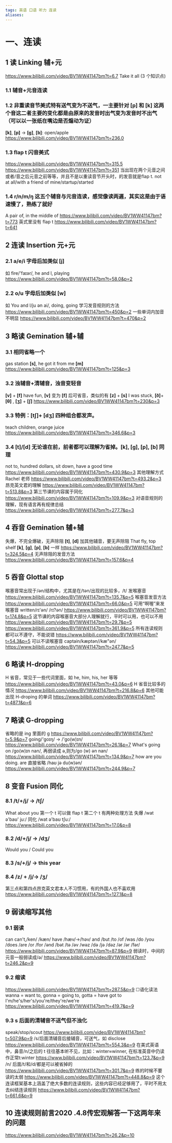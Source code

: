 ```yaml
---
tags: 英语 口语 听力 连读
aliases: 
---
```

# 一、连读
## 1 读 Linking 辅+元
https://www.bilibili.com/video/BV1WW41147bm?t=6.7
Take it all (3 个知识点)
### 1.1 辅音+元音连读
### 1.2 非重读音节美式特有送气变为不送气，一主要针对 **[p]** 和 **[k]** 这两个音这二者主要的变化都是由原来的发音时出气变为发音时不出气（可以以一张纸在嘴边是否煽动为证）
**[k]**, **[p]** -> **[g]**, **[b]**: open/apple
https://www.bilibili.com/video/BV1WW41147bm?t=236.0
### 1.3  flap t 闪音美式
https://www.bilibili.com/video/BV1WW41147bm?t=315.5
https://www.bilibili.com/video/BV1WW41147bm?t=351
当出现在两个元音之间或者/音之后元音之前等等，并且不是以重读音节开头时，的发音就是flap t. not at all/with a friend of mine/startup/started
### 1.4  **r/n/m/ŋ** 这五个辅音与元音连读，感觉像读两遍，其实这是由于语速慢了，熟练了就好
A pair of, in the middle of
https://www.bilibili.com/video/BV1WW41147bm?t=773
英式里没有 flap t
https://www.bilibili.com/video/BV1WW41147bm?t=641

## 2 连读 Insertion 元+元
### 2.1 a/e/i 字母后加类似 **[j]**
如 fire/'fаɪər/, he and l, playing
https://www.bilibili.com/video/BV1WW41147bm?t=58.0&p=2
### 2.2 o/u 字母后加类似 **[w]**
如 You and l/ju ən ai/, doing, going
学习发音规则的方法
https://www.bilibili.com/video/BV1WW41147bm?t=450&p=2
一些单词内加音不明显
https://www.bilibili.com/video/BV1WW41147bm?t=470&p=2

## 3 略读 Gemination 辅+辅
### 3.1 相同省略一个
gas station **[s]**, he got it from me  **[m]**
https://www.bilibili.com/video/BV1WW41147bm?t=125&p=3
### 3.2 浊辅音+清辅音，浊音变轻音
**[v]** + **[f]** have fun,  **[v]** 变为 **[f]** 后可省音，类似的有 **[z]** + **[s]** I was stuck,  **[ð]**+ **[θ]** , **[ʒ]** + **[ʃ]**
https://www.bilibili.com/video/BV1WW41147bm?t=230&p=3
### 3.3 特例：**[tʃ]**+  **[dʒ]** 四种组合都发声。
teach children, orange juice
https://www.bilibili.com/video/BV1WW41147bm?t=346.6&p=3
### 3.4 **[t]**/**[d]** 无论谁在前，前者都可以理解为省掉。**[k]**, **[g]**, **[p]**, **[b]** 同理
not to, hundred dollars, sit down, have a good time
https://www.bilibili.com/video/BV1WW41147bm?t=430.9&p=3
其他理解方式 Rachel 老师
https://www.bilibili.com/video/BV1WW41147bm?t=493.2&p=3
昂克英文君的理解
https://www.bilibili.com/video/BV1WW41147bm?t=513.8&p=3
第三节课的内容属于同化
https://www.bilibili.com/video/BV1WW41147bm?t=109.9&p=3
对语音规则的理解，现有语言再有规律总结
https://www.bilibili.com/video/BV1WW41147bm?t=277.7&p=3

## 4 吞音 Gemination 辅+辅
失爆，不完全爆破，无声除阻
**[t]**, **[d]** 加其他辅音，要无声除阻
That fly, top shelf
**[k]**, **[g]**, **[p]**, **[b]** 一样
https://www.bilibili.com/video/BV1WW41147bm?t=324.5&p=4
无声除阻的发音方法
https://www.bilibili.com/video/BV1WW41147bm?t=157.6&p=4

## 5 吞音 Glottal stop
喉塞音常出现于/ən/结构中，尤其是在/tən/出现的比较多，/t/ 发喉塞音
https://www.bilibili.com/video/BV1WW41147bm?t=135.7&p=5
喉塞音发音方法
https://www.bilibili.com/video/BV1WW41147bm?t=66.0&p=5
可用“啊喔”来发喉塞音 written/rɪ'ən/ /rɪ?ən/
https://www.bilibili.com/video/BV1WW41147bm?t=174.8&p=5
这节课的内容喉塞音大部分人理解就行，平时可以用，也可以不用
https://www.bilibili.com/video/BV1WW41147bm?t=29.7&p=5
https://www.bilibili.com/video/BV1WW41147bm?t=361.9&p=5
所有连读规则都可以不遵守，不能说错
https://www.bilibili.com/video/BV1WW41147bm?t=54.3&p=5
可以不读喉塞音 captain/kæptən//kæ"ən/
https://www.bilibili.com/video/BV1WW41147bm?t=247.7&p=5

## 6 略读 H-dropping
H 省音，常见于一些代词里面，如 he, him, his, her 等等
https://www.bilibili.com/video/BV1WW41147bm?t=43.0&p=6
H 省音比较多的情况
https://www.bilibili.com/video/BV1WW41147bm?t=216.8&p=6
其他可能出现 H-droping 的单词
https://www.bilibili.com/video/BV1WW41147bm?t=487.1&p=6

## 7 略读 G-dropping
省略的是 ing 里面的 g
https://www.bilibili.com/video/BV1WW41147bm?t=5.9&p=7
going/'goɪŋ/ -> /'go(w)ɪn/
https://www.bilibili.com/video/BV1WW41147bm?t=26.1&p=7
What's going on /go(w)ɪn nan/, 再弱读成 ə,则为/go (w) ən nan/
https://www.bilibili.com/video/BV1WW41147bm?t=134.9&p=7
how are you doing. are 直接省略
/haʊ jə du(w)ən/
https://www.bilibili.com/video/BV1WW41147bm?t=244.9&p=7

## 8 变音 Fusion 同化
### 8.1 /t/+/j/ -> /tʃ/
What about you 第一个 t 可以做 flap t
第二个 t 有两种处理方法
失爆 /wat ə'baʊ' ju:/
同化 /wat ə'baʊ tʃu:/
https://www.bilibili.com/video/BV1WW41147bm?t=17.0&p=8
### 8.2 /d/+/j/ -> /dʒ/
Would you / Could you
### 8.3 /s/+/j/ -> this year
### 8.4  /z/ + /j/-> /ʒ/
第三点和第四点昂克英文君本人不习惯用，有的外国人也不喜欢用
https://www.bilibili.com/video/BV1WW41147bm?t=127.1&p=8

## 9 弱读缩写其他
### 9.1 弱读
can can't,/ken/ /kæn/
have /hæv/->/həv/
and /but /to /of /was /do /you /does /are /or /for
/ənd /bət /tə /əv /wəz /də /jə /dəz /ər /ər /fər/
https://www.bilibili.com/video/BV1WW41147bm?t=87.9&p=9
弱读时，中间的元音一般弱读成/ə/
https://www.bilibili.com/video/BV1WW41147bm?t=246.2&p=9
### 9.2 缩读
https://www.bilibili.com/video/BV1WW41147bm?t=287.5&p=9
☐语化读法 wanna = want to, gonna = going to, gotta = have got to
I'm/he's/her's/you're/they're/we're
https://www.bilibili.com/video/BV1WW41147bm?t=419.7&p=9
### 9.3 s 后面的清辅音不送气但不浊化
speak/stop/scout
https://www.bilibili.com/video/BV1WW41147bm?t=507.9&p=9
/s/后面清辅音后接辅音，可送气，如 disclose
https://www.bilibili.com/video/BV1WW41147bm?t=554.3&p=9
在美式英语中，鼻音/n/之后的 t 往往基本听不见，比如：winter≈winner, 在标准英音中仍读作正常t:winter
https://www.bilibili.com/video/BV1WW41147bm?t=123.7&p=9
/n/ 后面/t/和/d/都是可以被省掉的
https://www.bilibili.com/video/BV1WW41147bm?t=301.7&p=9
练的时候不要读的太弱
https://www.bilibili.com/video/BV1WW41147bm?t=448.8&p=9
这个连读框架基本上涵盖了绝大多数的连读规则，这些内容已经足够用了，平时不用太去纠结连读规则
https://www.bilibili.com/video/BV1WW41147bm?t=661.6&p=9

## 10 连读规则前言2020 .4.8传宏观解答一下这两年来的问题
https://www.bilibili.com/video/BV1WW41147bm?t=26.2&p=10